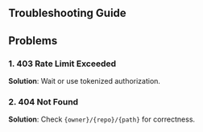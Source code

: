 ## Troubleshooting Guide

## Problems

### 1. 403 Rate Limit Exceeded
**Solution**: Wait or use tokenized authorization.

### 2. 404 Not Found
**Solution**: Check `{owner}/{repo}/{path}` for correctness.
